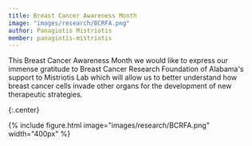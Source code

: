 ```yaml
---
title: Breast Cancer Awareness Month
image: "images/research/BCRFA.png"
author: Panagiotis Mistriotis
member: panagiotis-mistriotis
---
```


This Breast Cancer Awareness Month we would like to express our immense gratitude to Breast Cancer Research Foundation of Alabama's support to Mistriotis Lab which will allow us to better understand how breast cancer cells invade other organs for the development of new therapeutic strategies.  

{:.center}

{%
  include figure.html
  image="images/research/BCRFA.png"
  width="400px"
%}
